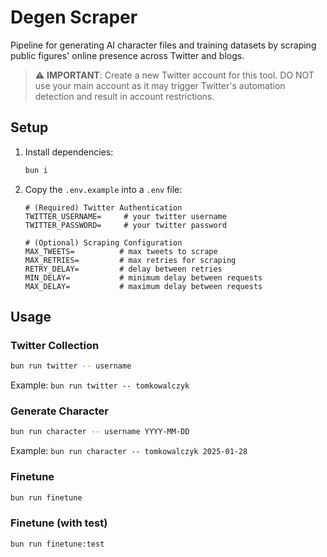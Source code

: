 # Degen Scraper

Pipeline for generating AI character files and training datasets by scraping public figures' online presence across Twitter and blogs.

> ⚠️ **IMPORTANT**: Create a new Twitter account for this tool. DO NOT use your main account as it may trigger Twitter's automation detection and result in account restrictions.

## Setup

1. Install dependencies:
   
   ```bash
   bun i
   ```

2. Copy the `.env.example` into a `.env` file:
   
   ```properties
   # (Required) Twitter Authentication
   TWITTER_USERNAME=     # your twitter username
   TWITTER_PASSWORD=     # your twitter password

   # (Optional) Scraping Configuration
   MAX_TWEETS=          # max tweets to scrape
   MAX_RETRIES=         # max retries for scraping
   RETRY_DELAY=         # delay between retries
   MIN_DELAY=           # minimum delay between requests
   MAX_DELAY=           # maximum delay between requests
   ```

## Usage

### Twitter Collection
```bash
bun run twitter -- username
```
Example: `bun run twitter -- tomkowalczyk`

### Generate Character
```bash
bun run character -- username YYYY-MM-DD
```
Example: `bun run character -- tomkowalczyk 2025-01-28`

### Finetune
```bash
bun run finetune
```

### Finetune (with test)
```bash
bun run finetune:test
```
